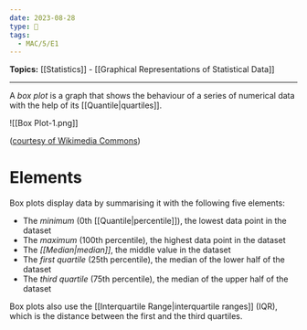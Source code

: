 ```yaml
---
date: 2023-08-28
type: 🧠
tags:
  - MAC/5/E1
---
```


**Topics:** [[Statistics]] - [[Graphical Representations of Statistical Data]]

---

A _box plot_ is a graph that shows the behaviour of a series of numerical data with the help of its [[Quantile|quartiles]].

![[Box Plot-1.png]]

([courtesy of Wikimedia Commons](https://commons.wikimedia.org/wiki/File:Michelsonmorley-boxplot.svg))

# Elements

Box plots display data by summarising it with the following five elements:

- The _minimum_ (0th [[Quantile|percentile]]), the lowest data point in the dataset
- The _maximum_ (100th percentile), the highest data point in the dataset
- The _[[Median|median]]_, the middle value in the dataset
- The _first quartile_ (25th percentile), the median of the lower half of the dataset
- The _third quartile_ (75th percentile), the median of the upper half of the dataset

Box plots also use the [[Interquartile Range|interquartile ranges]] (IQR), which is the distance between the first and the third quartiles.
